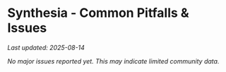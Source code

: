 # Synthesia - Common Pitfalls & Issues

*Last updated: 2025-08-14*

*No major issues reported yet. This may indicate limited community data.*

